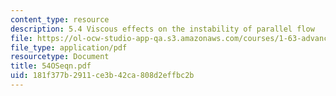 ```yaml
---
content_type: resource
description: 5.4 Viscous effects on the instability of parallel flow
file: https://ol-ocw-studio-app-qa.s3.amazonaws.com/courses/1-63-advanced-fluid-dynamics-of-the-environment-fall-2002/181f377b2911ce3b42ca808d2effbc2b_54OSeqn.pdf
file_type: application/pdf
resourcetype: Document
title: 54OSeqn.pdf
uid: 181f377b-2911-ce3b-42ca-808d2effbc2b
---
```

